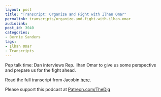 ```yaml
---
layout: post
title: "Transcript: Organize and Fight with Ilhan Omar"
permalink: transcripts/organize-and-fight-with-ilhan-omar
audiolink: 
post_id: 3040
categories:
- Bernie Sanders
tags:
- Ilhan Omar
- Transcripts
---
```

Pep talk time: Dan interviews Rep. Ilhan Omar to give us some perspective and prepare us for the fight ahead.

Read the full transcript from Jacobin 
[here](https://jacobinmag.com/2020/03/ilhan-omar-interview-bernie-sanders-climate).

Please support this podcast at 
[Patreon.com/TheDig](http://Patreon.com/TheDig)